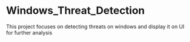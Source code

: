 # Windows_Threat_Detection
This project focuses on detecting threats on windows and display it on UI for further analysis

